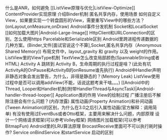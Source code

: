 什么是ANR，如何避免
[[ListView原理与优化|ListView-Optimize]]
ContentProvider实现原理
介绍Binder机制
匿名共享内存，使用场景
如何自定义View，如果要实现一个转盘圆形的View，需要重写View中的哪些方法？(onLayout,onMeasure,onDraw)
Android事件分发机制
Socket和LocalSocket
[[如何加载大图片|Android-Large-Image]]
HttpClient和URLConnection的区别，怎么使用https
Parcelable和Serializable区别
Android里跨进程传递数据的几种方案。(Binder,文件[面试官说这个不算],Socket,匿名共享内存（Anonymous Shared Memory))
布局文件中，layout_gravity 和 gravity 以及 weight的作用。
ListView里的ViewType机制
TextView怎么改变局部颜色(SpannableString或者HTML)
Activity A 跳转到 Activity B，生命周期的执行过程是啥？(此处有坑 ActivityA的OnPause和ActivityB的onResume谁先执行)
Android中Handler声明非静态对象会发出警告，为什么，非得是静态的？(Memory Leak)
ListView使用过程中是否可以调用addView(不能，话说这题考来干啥。。。)
[[Android中的Thread, Looper和Handler机制(附带HandlerThread与AsyncTask)|Android-handler-thread-looper]]
Application类的作用
View的绘制过程
广播注册后不解除注册会有什么问题？(内存泄露)
属性动画(Property Animation)和补间动画(Tween Animation)的区别，为什么在3.0之后引入属性动画(官方解释：调用简单)
有没有使用过EventBus或者Otto框架，主要用来解决什么问题，内部原理
设计一个网络请求框架(可以参考Volley框架)
网络图片加载框架(可以参考BitmapFun)
Android里的LRU算法原理
BrocastReceive里面可不可以执行耗时操作?
Service onBindService 和startService 启动的区别